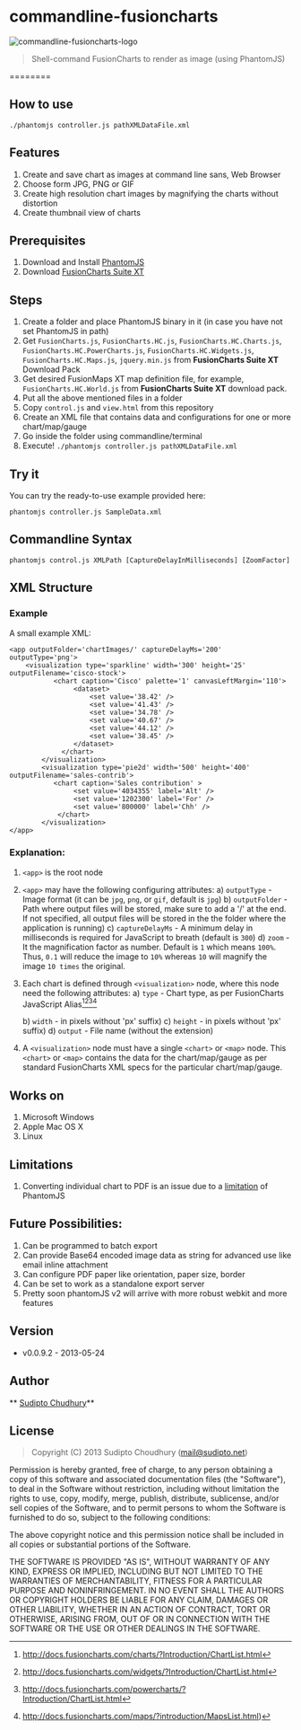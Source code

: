 commandline-fusioncharts
========================
![commandline-fusioncharts-logo](http://www.sudipto.net/play/develop/phantomjs/commandline-fusioncharts/logo.jpg)

> Shell-command FusionCharts to render as image (using PhantomJS)  

========

## How to use 

	./phantomjs controller.js pathXMLDataFile.xml
	

## Features
1. Create and save chart as images at command line sans, Web Browser
2. Choose form JPG, PNG or GIF
2. Create high resolution chart images by magnifying the charts without distortion
3. Create thumbnail view of charts



## Prerequisites

1. Download and Install [PhantomJS](http://phantomjs.org/download.html)
2. Download [FusionCharts Suite XT](http://www.fusioncharts.com/downlaod)


## Steps

1. Create a folder and place PhantomJS binary in it (in case you have not set PhantomJS in path)
1. Get `FusionCharts.js`, `FusionCharts.HC.js`, `FusionCharts.HC.Charts.js`, `FusionCharts.HC.PowerCharts.js`, `FusionCharts.HC.Widgets.js`, `FusionCharts.HC.Maps.js`, `jquery.min.js` from **FusionCharts Suite XT** Download Pack
2. Get desired FusionMaps XT map definition file, for example, `FusionCharts.HC.World.js` from **FusionCharts Suite XT** download pack.
3. Put all the above mentioned files in a folder
4. Copy `control.js` and `view.html` from this repository
5. Create an XML file that contains data and configurations for one or more chart/map/gauge
6. Go inside the folder using commandline/terminal 
7. Execute! `./phantomjs controller.js pathXMLDataFile.xml`
	

## Try it

You can try the ready-to-use example provided here:

	phantomjs controller.js SampleData.xml



## Commandline Syntax
	phantomjs control.js XMLPath [CaptureDelayInMilliseconds] [ZoomFactor]


## XML Structure

### Example
A small example XML:

	<app outputFolder='chartImages/' captureDelayMs='200' outputType='png'>
		<visualization type='sparkline' width='300' height='25' outputFilename='cisco-stock'>
        	   <chart caption='Cisco' palette='1' canvasLeftMargin='110'>
        			<dataset>
        				<set value='38.42' />
	        			<set value='41.43' />
    	    			<set value='34.78' />
        				<set value='40.67' />
        				<set value='44.12' />
        				<set value='38.45' />
 	             	</dataset>
    	         </chart>
        	</visualization>
			<visualization type='pie2d' width='500' height='400' outputFilename='sales-contrib'>
        	   <chart caption='Sales contribution' >
        			<set value='4034355' label='Alt' />
        			<set value='1202300' label='For' />
        			<set value='800000' label='Chh' />
             	</chart>
        	</visualization>
	</app>

### Explanation:

1. `<app>` is the root node
2. `<app>` may have the following configuring attributes:
      a) `outputType` - Image format (it can be `jpg`, `png`, or `gif`, default is `jpg`)
      b) `outputFolder` - Path where output files will be stored, make sure to add a '/' at the end. If not specified, all output files will be stored in the the folder where the application is running)
      c) `captureDelayMs` - A minimum delay in milliseconds is required for JavaScript to breath (default is `300`)
      d) `zoom` - It the magnification factor as number. Default is `1` which means `100%`. Thus, `0.1` will reduce the image to `10%` whereas `10` will magnify the image `10 times` the original.

3. Each chart is defined through `<visualization>` node, where this node need the following attributes: 
    a) `type` - Chart type, as per FusionCharts JavaScript Alias[^1][^2][^3][^4] 
    [^1]: http://docs.fusioncharts.com/charts/?Introduction/ChartList.html
    [^2]: http://docs.fusioncharts.com/widgets/?Introduction/ChartList.html
    [^3]: http://docs.fusioncharts.com/powercharts/?Introduction/ChartList.html
    [^4]: http://docs.fusioncharts.com/maps/?introduction/MapsList.html)
        
    b) `width` - in pixels without 'px' suffix)
    c) `height` - in pixels without 'px' suffix)
    d) `output`  - File name (without the extension)


4. A `<visualization>` node must have a single `<chart>` or `<map>` node. This `<chart>` or `<map>` contains the data for the chart/map/gauge as per standard FusionCharts XML specs for the particular chart/map/gauge.

## Works on 
1. Microsoft Windows 
2. Apple Mac OS X
3. Linux





## Limitations
1. Converting individual chart to PDF is an issue due to a [limitation](https://github.com/ariya/phantomjs/issues/10465) of PhantomJS


## Future Possibilities:

1. Can be programmed to batch export
6. Can provide Base64 encoded image data as string for advanced use like email inline attachment
7. Can configure PDF paper like orientation, paper size, border
8. Can be set to work as a standalone export server 
9. Pretty soon phantomJS v2 will arrive with more robust webkit and more features


## Version
* v0.0.9.2 - 2013-05-24

## Author
** [Sudipto Chudhury](example@example.com)**


## License
> Copyright (C) 2013 Sudipto Choudhury (mail@sudipto.net)

Permission is hereby granted, free of charge, to any person obtaining a copy of this software and associated documentation files (the "Software"), to deal in the Software without restriction, including without limitation the rights to use, copy, modify, merge, publish, distribute, sublicense, and/or sell copies of the Software, and to permit persons to whom the Software is furnished to do so, subject to the following conditions:

The above copyright notice and this permission notice shall be included in all copies or substantial portions of the Software.

THE SOFTWARE IS PROVIDED "AS IS", WITHOUT WARRANTY OF ANY KIND, EXPRESS OR IMPLIED, INCLUDING BUT NOT LIMITED TO THE WARRANTIES OF MERCHANTABILITY, FITNESS FOR A PARTICULAR PURPOSE AND NONINFRINGEMENT. IN NO EVENT SHALL THE AUTHORS OR COPYRIGHT HOLDERS BE LIABLE FOR ANY CLAIM, DAMAGES OR OTHER LIABILITY, WHETHER IN AN ACTION OF CONTRACT, TORT OR OTHERWISE, ARISING FROM, OUT OF OR IN CONNECTION WITH THE SOFTWARE OR THE USE OR OTHER DEALINGS IN THE SOFTWARE.




